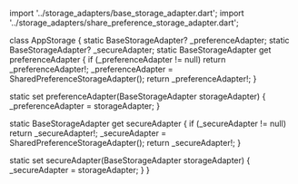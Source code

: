 import '../storage_adapters/base_storage_adapter.dart';
import '../storage_adapters/share_preference_storage_adapter.dart';

class AppStorage {
  static BaseStorageAdapter? _preferenceAdapter;
  static BaseStorageAdapter? _secureAdapter;
  static BaseStorageAdapter get preferenceAdapter {
    if (_preferenceAdapter != null) return _preferenceAdapter!;
    _preferenceAdapter = SharedPreferenceStorageAdapter();
    return _preferenceAdapter!;
  }

  static set preferenceAdapter(BaseStorageAdapter storageAdapter) {
    _preferenceAdapter = storageAdapter;
  }

  static BaseStorageAdapter get secureAdapter {
    if (_secureAdapter != null) return _secureAdapter!;
    _secureAdapter = SharedPreferenceStorageAdapter();
    return _secureAdapter!;
  }

  static set secureAdapter(BaseStorageAdapter storageAdapter) {
    _secureAdapter = storageAdapter;
  }
}
